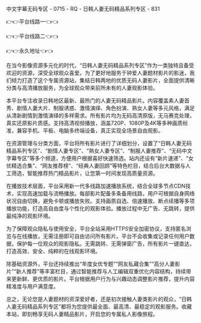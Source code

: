 中文字幕无码专区 - 0715 - RQ - 日韩人妻无码精品系列专区 - 831

👉👉平台线路一👈👈

👉👉平台线路二👈👈

👉👉永久地址👈👈

在当今影像资源多元化的时代，“日韩人妻无码精品系列专区”作为一类独特且备受欢迎的资源，深受全球观众喜爱。为了更好地服务于钟爱人妻题材影片的影迷，我们倾力打造了这个专属资源站，集结日韩两地的优质无码人妻影片，全面提供清晰分类与高清播放服务，为全球观众带来前所未有的人妻观影体验。

本平台专注收录日韩地区最新、最热门的人妻无码精品影片。内容覆盖素人妻首秀、剧情人妻大片、制服诱惑、激情演绎、角色扮演、熟女人妻等多元风格，满足从清新剧情到激情演绎的多样需求。所有影片均为无码高清原版，无马赛克处理，真实还原影片质感。支持高清视频播放，涵盖720P、1080P及4K等多种画质标准，兼容手机、平板、电脑多终端设备，真正实现全场景自由观影。

在资源管理与分类方面，平台将所有影片进行了详细划分，设置了“日韩人妻无码精品系列专区”、“剧情人妻专区”、“熟女人妻专区”、“制服人妻推荐”、“无码中文字幕专区”等多个频道，方便用户根据喜好快速筛选。站内还设有“新片速递”、“女优精选合集”、“网友推荐榜”、“经典人妻回顾”等特色栏目，结合后台大数据与人工筛选，智能推荐热门精品影片，让您第一时间发现高质量资源。

在播放技术层面，平台采用新一代多线路加速播放系统，结合全球多节点CDN技术，实现高速加载与流畅播放。每部影片配备多条备用线路，用户可根据自身网络状况自由切换，避免卡顿或播放失败。支持画质自选、倍速播放、断点续播等多项播放功能，打造高自由度与个性化的观影体验。播放过程中无广告、无跳转，提供最纯净的观影环境。

为了保障观众隐私与使用安全，平台全站采用HTTPS安全加密协议，支持匿名浏览与在线播放，无需注册即可自由访问所有影片。平台不会收集或记录任何用户数据，保护每一位观众的观影隐私。无需跳转、无需弹窗广告，所有影片一键直达，打造高效、安全、纯粹的在线观影环境。

除基础资源外，平台还持续推出“年度女优专题”“网友私藏合集”“高分人妻影片”“新人推荐”等丰富栏目，通过智能推荐与人工编辑双重优化内容结构，持续带来更新鲜、更优质的影片。平台根据用户行为与兴趣动态调整影片推荐，提升内容精准度与用户满意度。

总之，无论您是人妻题材的资深爱好者，还是初次接触人妻类影片的观众，“日韩人妻无码精品系列专区”都将为您提供最全面、最高清、最稳定的观影服务。收藏本站，即刻畅享无码人妻精品影片，开启您的专属私人影像旅程。
